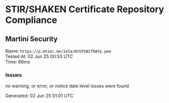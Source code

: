 # STIR/SHAKEN Certificate Repository Compliance

## Martini Security

Name: `https://p.mtsec.me/2e5a/NtUTGN1TRAYp.pem`\
Tested At: 02 Jun 25 00:53 UTC\
Time: 66ms

### Issues

no warning, or error, or notice date level issues were found

Generated: 02 Jun 25 01:01 UTC